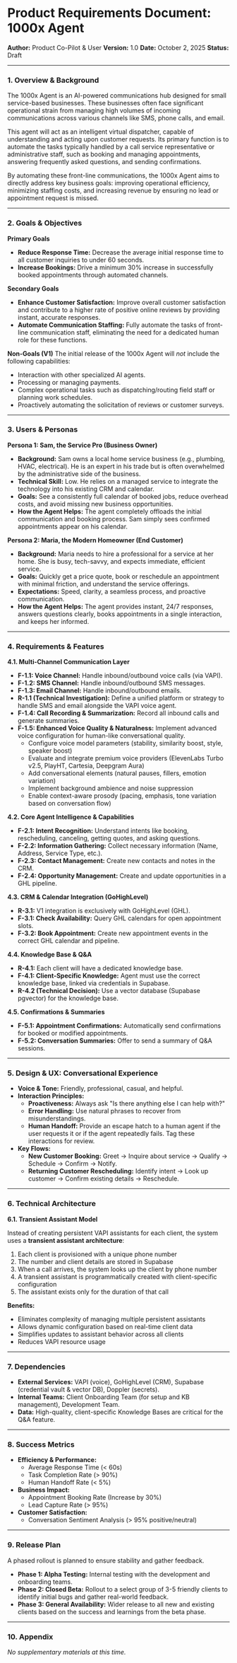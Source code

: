 # Product Requirements Document: 1000x Agent

**Author:** Product Co-Pilot & User
**Version:** 1.0
**Date:** October 2, 2025
**Status:** Draft

---

### **1. Overview & Background**

The 1000x Agent is an AI-powered communications hub designed for small service-based businesses. These businesses often face significant operational strain from managing high volumes of incoming communications across various channels like SMS, phone calls, and email.

This agent will act as an intelligent virtual dispatcher, capable of understanding and acting upon customer requests. Its primary function is to automate the tasks typically handled by a call service representative or administrative staff, such as booking and managing appointments, answering frequently asked questions, and sending confirmations.

By automating these front-line communications, the 1000x Agent aims to directly address key business goals: improving operational efficiency, minimizing staffing costs, and increasing revenue by ensuring no lead or appointment request is missed.

---

### **2. Goals & Objectives**

**Primary Goals**

- **Reduce Response Time:** Decrease the average initial response time to all customer inquiries to under 60 seconds.
- **Increase Bookings:** Drive a minimum 30% increase in successfully booked appointments through automated channels.

**Secondary Goals**

- **Enhance Customer Satisfaction:** Improve overall customer satisfaction and contribute to a higher rate of positive online reviews by providing instant, accurate responses.
- **Automate Communication Staffing:** Fully automate the tasks of front-line communication staff, eliminating the need for a dedicated human role for these functions.

**Non-Goals (V1)**
The initial release of the 1000x Agent will _not_ include the following capabilities:

- Interaction with other specialized AI agents.
- Processing or managing payments.
- Complex operational tasks such as dispatching/routing field staff or planning work schedules.
- Proactively automating the solicitation of reviews or customer surveys.

---

### **3. Users & Personas**

**Persona 1: Sam, the Service Pro (Business Owner)**

- **Background:** Sam owns a local home service business (e.g., plumbing, HVAC, electrical). He is an expert in his trade but is often overwhelmed by the administrative side of the business.
- **Technical Skill:** Low. He relies on a managed service to integrate the technology into his existing CRM and calendar.
- **Goals:** See a consistently full calendar of booked jobs, reduce overhead costs, and avoid missing new business opportunities.
- **How the Agent Helps:** The agent completely offloads the initial communication and booking process. Sam simply sees confirmed appointments appear on his calendar.

**Persona 2: Maria, the Modern Homeowner (End Customer)**

- **Background:** Maria needs to hire a professional for a service at her home. She is busy, tech-savvy, and expects immediate, efficient service.
- **Goals:** Quickly get a price quote, book or reschedule an appointment with minimal friction, and understand the service offerings.
- **Expectations:** Speed, clarity, a seamless process, and proactive communication.
- **How the Agent Helps:** The agent provides instant, 24/7 responses, answers questions clearly, books appointments in a single interaction, and keeps her informed.

---

### **4. Requirements & Features**

**4.1. Multi-Channel Communication Layer**

- **F-1.1: Voice Channel:** Handle inbound/outbound voice calls (via VAPI).
- **F-1.2: SMS Channel:** Handle inbound/outbound SMS messages.
- **F-1.3: Email Channel:** Handle inbound/outbound emails.
- **R-1.1 (Technical Investigation):** Define a unified platform or strategy to handle SMS and email alongside the VAPI voice agent.
- **F-1.4: Call Recording & Summarization:** Record all inbound calls and generate summaries.
- **F-1.5: Enhanced Voice Quality & Naturalness:** Implement advanced voice configuration for human-like conversational quality.
  - Configure voice model parameters (stability, similarity boost, style, speaker boost)
  - Evaluate and integrate premium voice providers (ElevenLabs Turbo v2.5, PlayHT, Cartesia, Deepgram Aura)
  - Add conversational elements (natural pauses, fillers, emotion variation)
  - Implement background ambience and noise suppression
  - Enable context-aware prosody (pacing, emphasis, tone variation based on conversation flow)

**4.2. Core Agent Intelligence & Capabilities**

- **F-2.1: Intent Recognition:** Understand intents like booking, rescheduling, canceling, getting quotes, and asking questions.
- **F-2.2: Information Gathering:** Collect necessary information (Name, Address, Service Type, etc.).
- **F-2.3: Contact Management:** Create new contacts and notes in the CRM.
- **F-2.4: Opportunity Management:** Create and update opportunities in a GHL pipeline.

**4.3. CRM & Calendar Integration (GoHighLevel)**

- **R-3.1:** V1 integration is exclusively with GoHighLevel (GHL).
- **F-3.1: Check Availability:** Query GHL calendars for open appointment slots.
- **F-3.2: Book Appointment:** Create new appointment events in the correct GHL calendar and pipeline.

**4.4. Knowledge Base & Q&A**

- **R-4.1:** Each client will have a dedicated knowledge base.
- **F-4.1: Client-Specific Knowledge:** Agent must use the correct knowledge base, linked via credentials in Supabase.
- **R-4.2 (Technical Decision):** Use a vector database (Supabase pgvector) for the knowledge base.

**4.5. Confirmations & Summaries**

- **F-5.1: Appointment Confirmations:** Automatically send confirmations for booked or modified appointments.
- **F-5.2: Conversation Summaries:** Offer to send a summary of Q&A sessions.

---

### **5. Design & UX: Conversational Experience**

- **Voice & Tone:** Friendly, professional, casual, and helpful.
- **Interaction Principles:**
  - **Proactiveness:** Always ask "Is there anything else I can help with?"
  - **Error Handling:** Use natural phrases to recover from misunderstandings.
  - **Human Handoff:** Provide an escape hatch to a human agent if the user requests it or if the agent repeatedly fails. Tag these interactions for review.
- **Key Flows:**
  - **New Customer Booking:** Greet → Inquire about service → Qualify → Schedule → Confirm → Notify.
  - **Returning Customer Rescheduling:** Identify intent → Look up customer → Confirm existing details → Reschedule.

---

### **6. Technical Architecture**

**6.1. Transient Assistant Model**

Instead of creating persistent VAPI assistants for each client, the system uses a **transient assistant architecture**:

1. Each client is provisioned with a unique phone number
2. The number and client details are stored in Supabase
3. When a call arrives, the system looks up the client by phone number
4. A transient assistant is programmatically created with client-specific configuration
5. The assistant exists only for the duration of that call

**Benefits:**
- Eliminates complexity of managing multiple persistent assistants
- Allows dynamic configuration based on real-time client data
- Simplifies updates to assistant behavior across all clients
- Reduces VAPI resource usage

---

### **7. Dependencies**

- **External Services:** VAPI (voice), GoHighLevel (CRM), Supabase (credential vault & vector DB), Doppler (secrets).
- **Internal Teams:** Client Onboarding Team (for setup and KB management), Development Team.
- **Data:** High-quality, client-specific Knowledge Bases are critical for the Q&A feature.

---

### **8. Success Metrics**

- **Efficiency & Performance:**
  - Average Response Time (< 60s)
  - Task Completion Rate (> 90%)
  - Human Handoff Rate (< 5%)
- **Business Impact:**
  - Appointment Booking Rate (Increase by 30%)
  - Lead Capture Rate (> 95%)
- **Customer Satisfaction:**
  - Conversation Sentiment Analysis (> 95% positive/neutral)

---

### **9. Release Plan**

A phased rollout is planned to ensure stability and gather feedback.

- **Phase 1: Alpha Testing:** Internal testing with the development and onboarding teams.
- **Phase 2: Closed Beta:** Rollout to a select group of 3-5 friendly clients to identify initial bugs and gather real-world feedback.
- **Phase 3: General Availability:** Wider release to all new and existing clients based on the success and learnings from the beta phase.

---

### **10. Appendix**

_No supplementary materials at this time._
